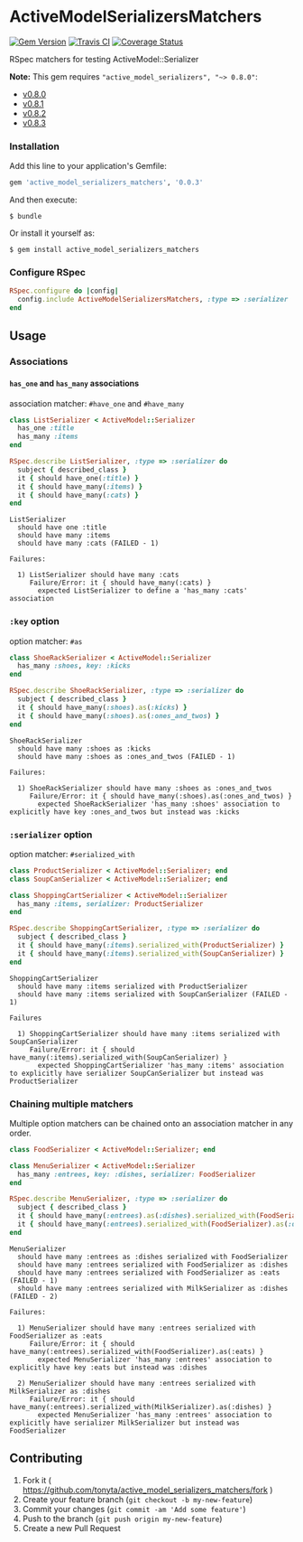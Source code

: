 # ActiveModelSerializersMatchers

[![Gem Version][gem_version_badge]][rubygems]
[![Travis CI][travis_badge]][travis]
[![Coverage Status][coverage_badge]][coverage]

RSpec matchers for testing ActiveModel::Serializer

**Note:** This gem requires `"active_model_serializers", "~> 0.8.0"`:
- [v0.8.0](https://github.com/rails-api/active_model_serializers/tree/v0.8.0)
- [v0.8.1](https://github.com/rails-api/active_model_serializers/tree/v0.8.1)
- [v0.8.2](https://github.com/rails-api/active_model_serializers/tree/v0.8.2)
- [v0.8.3](https://github.com/rails-api/active_model_serializers/tree/v0.8.3)

### Installation

Add this line to your application's Gemfile:

```ruby
gem 'active_model_serializers_matchers', '0.0.3'
```

And then execute:

    $ bundle

Or install it yourself as:

    $ gem install active_model_serializers_matchers

### Configure RSpec
``` ruby
RSpec.configure do |config|
  config.include ActiveModelSerializersMatchers, :type => :serializer
end
```

## Usage

### Associations

#### `has_one` and `has_many` associations

association matcher: `#have_one` and `#have_many`

``` ruby
class ListSerializer < ActiveModel::Serializer
  has_one :title
  has_many :items
end

RSpec.describe ListSerializer, :type => :serializer do
  subject { described_class }
  it { should have_one(:title) }
  it { should have_many(:items) }
  it { should have_many(:cats) }
end
```
```
ListSerializer
  should have one :title
  should have many :items
  should have many :cats (FAILED - 1)

Failures:

  1) ListSerializer should have many :cats
     Failure/Error: it { should have_many(:cats) }
       expected ListSerializer to define a 'has_many :cats' association
```

### `:key` option

option matcher: `#as`

``` ruby
class ShoeRackSerializer < ActiveModel::Serializer
  has_many :shoes, key: :kicks
end

RSpec.describe ShoeRackSerializer, :type => :serializer do
  subject { described_class }
  it { should have_many(:shoes).as(:kicks) }
  it { should have_many(:shoes).as(:ones_and_twos) }
end
```
```
ShoeRackSerializer
  should have many :shoes as :kicks
  should have many :shoes as :ones_and_twos (FAILED - 1)

Failures:

  1) ShoeRackSerializer should have many :shoes as :ones_and_twos
     Failure/Error: it { should have_many(:shoes).as(:ones_and_twos) }
       expected ShoeRackSerializer 'has_many :shoes' association to explicitly have key :ones_and_twos but instead was :kicks
```

### `:serializer` option

option matcher: `#serialized_with`

``` ruby
class ProductSerializer < ActiveModel::Serializer; end
class SoupCanSerializer < ActiveModel::Serializer; end

class ShoppingCartSerializer < ActiveModel::Serializer
  has_many :items, serializer: ProductSerializer
end

RSpec.describe ShoppingCartSerializer, :type => :serializer do
  subject { described_class }
  it { should have_many(:items).serialized_with(ProductSerializer) }
  it { should have_many(:items).serialized_with(SoupCanSerializer) }
end
```
```
ShoppingCartSerializer
  should have many :items serialized with ProductSerializer
  should have many :items serialized with SoupCanSerializer (FAILED - 1)

Failures

  1) ShoppingCartSerializer should have many :items serialized with SoupCanSerializer
     Failure/Error: it { should have_many(:items).serialized_with(SoupCanSerializer) }
       expected ShoppingCartSerializer 'has_many :items' association to explicitly have serializer SoupCanSerializer but instead was ProductSerializer
```

### Chaining multiple matchers

Multiple option matchers can be chained onto an association matcher in any order.

``` ruby
class FoodSerializer < ActiveModel::Serializer; end

class MenuSerializer < ActiveModel::Serializer
  has_many :entrees, key: :dishes, serializer: FoodSerializer
end

RSpec.describe MenuSerializer, :type => :serializer do
  subject { described_class }
  it { should have_many(:entrees).as(:dishes).serialized_with(FoodSerializer) }
  it { should have_many(:entrees).serialized_with(FoodSerializer).as(:dishes) }
end
```
```
MenuSerializer
  should have many :entrees as :dishes serialized with FoodSerializer
  should have many :entrees serialized with FoodSerializer as :dishes
  should have many :entrees serialized with FoodSerializer as :eats (FAILED - 1)
  should have many :entrees serialized with MilkSerializer as :dishes (FAILED - 2)

Failures:

  1) MenuSerializer should have many :entrees serialized with FoodSerializer as :eats
     Failure/Error: it { should have_many(:entrees).serialized_with(FoodSerializer).as(:eats) }
       expected MenuSerializer 'has_many :entrees' association to explicitly have key :eats but instead was :dishes

  2) MenuSerializer should have many :entrees serialized with MilkSerializer as :dishes
     Failure/Error: it { should have_many(:entrees).serialized_with(MilkSerializer).as(:dishes) }
       expected MenuSerializer 'has_many :entrees' association to explicitly have serializer MilkSerializer but instead was FoodSerializer
```

## Contributing

1. Fork it ( https://github.com/tonyta/active_model_serializers_matchers/fork )
2. Create your feature branch (`git checkout -b my-new-feature`)
3. Commit your changes (`git commit -am 'Add some feature'`)
4. Push to the branch (`git push origin my-new-feature`)
5. Create a new Pull Request

[gem_version_badge]: http://img.shields.io/gem/v/active_model_serializers_matchers.svg?style=flat
[rubygems]: http://rubygems.org/gems/active_model_serializers_matchers

[travis_badge]: http://img.shields.io/travis/tonyta/active_model_serializers_matchers.svg?style=flat
[travis]: https://travis-ci.org/tonyta/active_model_serializers_matchers

[coverage_badge]: https://img.shields.io/coveralls/tonyta/active_model_serializers_matchers.svg?style=flat
[coverage]: https://coveralls.io/r/tonyta/active_model_serializers_matchers?branch=objectify-association-matchers
